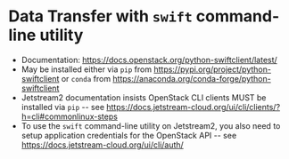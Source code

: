 # Data Transfer with `swift` command-line utility

- Documentation: https://docs.openstack.org/python-swiftclient/latest/
- May be installed either via `pip` from https://pypi.org/project/python-swiftclient or `conda` from https://anaconda.org/conda-forge/python-swiftclient
- Jetstream2 documentation insists OpenStack CLI clients MUST be installed via `pip` -- see https://docs.jetstream-cloud.org/ui/cli/clients/?h=cli#commonlinux-steps
- To use the `swift` command-line utility on Jetstream2, you also need to setup application credentials for the OpenStack API -- see https://docs.jetstream-cloud.org/ui/cli/auth/
